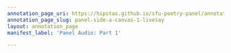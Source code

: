 ```yaml
---
annotation_page_uri: https://hipstas.github.io/sfu-poetry-panel/annotations/panel-side-a-canvas-1-livesay.json
annotation_page_slug: panel-side-a-canvas-1-livesay
layout: annotation_page
manifest_label: 'Panel Audio: Part 1'

---
```

